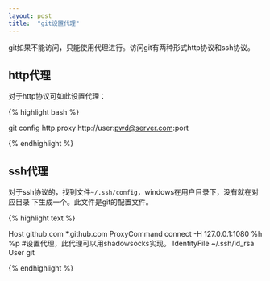 ```yaml
---
layout: post
title:  "git设置代理"
---
```


git如果不能访问，只能使用代理进行。访问git有两种形式http协议和ssh协议。

## http代理

对于http协议可如此设置代理：

{% highlight bash %}

git config http.proxy http://user:pwd@server.com:port

{% endhighlight %}

## ssh代理

对于ssh协议的，找到文件``~/.ssh/config``，windows在用户目录下，没有就在对应目录
下生成一个。此文件是git的配置文件。

{% highlight text %}

Host github.com *.github.com
    ProxyCommand connect -H 127.0.0.1:1080 %h %p   #设置代理，此代理可以用shadowsocks实现。
    IdentityFile ~/.ssh/id_rsa
    User git

{% endhighlight %}

